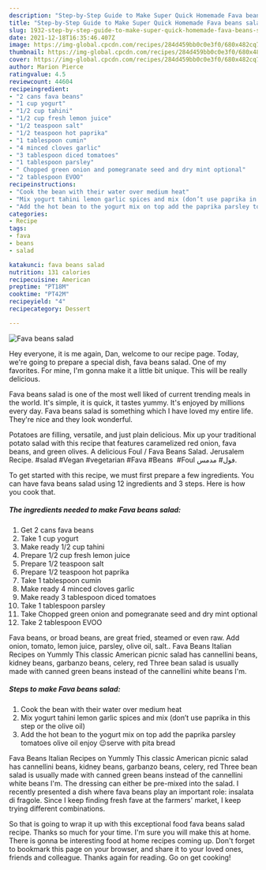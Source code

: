 ```yaml
---
description: "Step-by-Step Guide to Make Super Quick Homemade Fava beans salad"
title: "Step-by-Step Guide to Make Super Quick Homemade Fava beans salad"
slug: 1932-step-by-step-guide-to-make-super-quick-homemade-fava-beans-salad
date: 2021-12-18T16:35:46.407Z
image: https://img-global.cpcdn.com/recipes/284d459bb0c0e3f0/680x482cq70/fava-beans-salad-recipe-main-photo.jpg
thumbnail: https://img-global.cpcdn.com/recipes/284d459bb0c0e3f0/680x482cq70/fava-beans-salad-recipe-main-photo.jpg
cover: https://img-global.cpcdn.com/recipes/284d459bb0c0e3f0/680x482cq70/fava-beans-salad-recipe-main-photo.jpg
author: Marion Pierce
ratingvalue: 4.5
reviewcount: 44604
recipeingredient:
- "2 cans fava beans"
- "1 cup yogurt"
- "1/2 cup tahini"
- "1/2 cup fresh lemon juice"
- "1/2 teaspoon salt"
- "1/2 teaspoon hot paprika"
- "1 tablespoon cumin"
- "4 minced cloves garlic"
- "3 tablespoon diced tomatoes"
- "1 tablespoon parsley"
- " Chopped green onion and pomegranate seed and dry mint optional"
- "2 tablespoon EVOO"
recipeinstructions:
- "Cook the bean with their water over medium heat"
- "Mix yogurt tahini lemon garlic spices and mix (don’t use paprika in this step or the olive oil)"
- "Add the hot bean to the yogurt mix on top add the paprika parsley tomatoes olive oil enjoy 😉serve with pita bread"
categories:
- Recipe
tags:
- fava
- beans
- salad

katakunci: fava beans salad 
nutrition: 131 calories
recipecuisine: American
preptime: "PT18M"
cooktime: "PT42M"
recipeyield: "4"
recipecategory: Dessert

---
```



![Fava beans salad](https://img-global.cpcdn.com/recipes/284d459bb0c0e3f0/680x482cq70/fava-beans-salad-recipe-main-photo.jpg)

Hey everyone, it is me again, Dan, welcome to our recipe page. Today, we're going to prepare a special dish, fava beans salad. One of my favorites. For mine, I'm gonna make it a little bit unique. This will be really delicious.

Fava beans salad is one of the most well liked of current trending meals in the world. It's simple, it is quick, it tastes yummy. It's enjoyed by millions every day. Fava beans salad is something which I have loved my entire life. They're nice and they look wonderful.

Potatoes are filling, versatile, and just plain delicious. Mix up your traditional potato salad with this recipe that features caramelized red onion, fava beans, and green olives. A delicious Foul / Fava Beans Salad. Jerusalem Recipe. #salad #Vegan #vegetarian #Fava #Beans ‏ #Foul فول# مدمس.


To get started with this recipe, we must first prepare a few ingredients. You can have fava beans salad using 12 ingredients and 3 steps. Here is how you cook that.

<!--inarticleads1-->

##### The ingredients needed to make Fava beans salad:

1. Get 2 cans fava beans
1. Take 1 cup yogurt
1. Make ready 1/2 cup tahini
1. Prepare 1/2 cup fresh lemon juice
1. Prepare 1/2 teaspoon salt
1. Prepare 1/2 teaspoon hot paprika
1. Take 1 tablespoon cumin
1. Make ready 4 minced cloves garlic
1. Make ready 3 tablespoon diced tomatoes
1. Take 1 tablespoon parsley
1. Take  Chopped green onion and pomegranate seed and dry mint optional
1. Take 2 tablespoon EVOO


Fava beans, or broad beans, are great fried, steamed or even raw. Add onion, tomato, lemon juice, parsley, olive oil, salt.. Fava Beans Italian Recipes on Yummly This classic American picnic salad has cannellini beans, kidney beans, garbanzo beans, celery, red Three bean salad is usually made with canned green beans instead of the cannellini white beans I&#39;m. 

<!--inarticleads2-->

##### Steps to make Fava beans salad:

1. Cook the bean with their water over medium heat
1. Mix yogurt tahini lemon garlic spices and mix (don’t use paprika in this step or the olive oil)
1. Add the hot bean to the yogurt mix on top add the paprika parsley tomatoes olive oil enjoy 😉serve with pita bread


Fava Beans Italian Recipes on Yummly This classic American picnic salad has cannellini beans, kidney beans, garbanzo beans, celery, red Three bean salad is usually made with canned green beans instead of the cannellini white beans I&#39;m. The dressing can either be pre-mixed into the salad. I recently presented a dish where fava beans play an important role: insalata di fragole. Since I keep finding fresh fave at the farmers&#39; market, I keep trying different combinations. 

So that is going to wrap it up with this exceptional food fava beans salad recipe. Thanks so much for your time. I'm sure you will make this at home. There is gonna be interesting food at home recipes coming up. Don't forget to bookmark this page on your browser, and share it to your loved ones, friends and colleague. Thanks again for reading. Go on get cooking!
